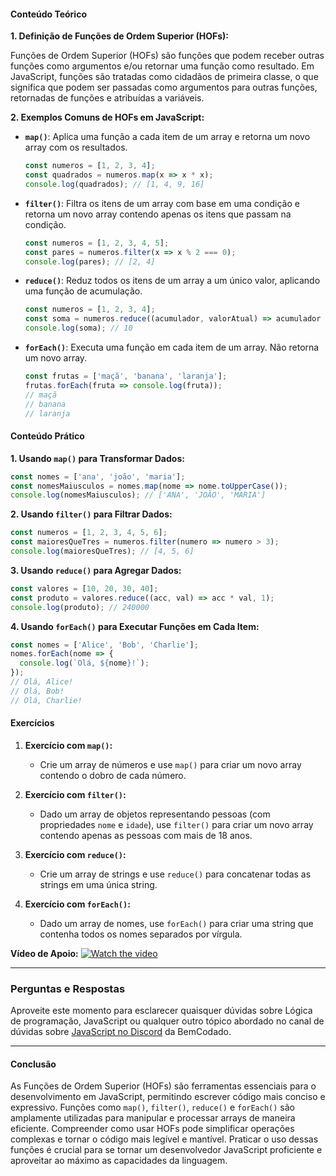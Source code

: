 #### Conteúdo Teórico

**1. Definição de Funções de Ordem Superior (HOFs):**

Funções de Ordem Superior (HOFs) são funções que podem receber outras funções como argumentos e/ou retornar uma função como resultado. Em JavaScript, funções são tratadas como cidadãos de primeira classe, o que significa que podem ser passadas como argumentos para outras funções, retornadas de funções e atribuídas a variáveis.

**2. Exemplos Comuns de HOFs em JavaScript:**

- **`map()`**: Aplica uma função a cada item de um array e retorna um novo array com os resultados.
  ```javascript
  const numeros = [1, 2, 3, 4];
  const quadrados = numeros.map(x => x * x);
  console.log(quadrados); // [1, 4, 9, 16]
  ```

- **`filter()`**: Filtra os itens de um array com base em uma condição e retorna um novo array contendo apenas os itens que passam na condição.
  ```javascript
  const numeros = [1, 2, 3, 4, 5];
  const pares = numeros.filter(x => x % 2 === 0);
  console.log(pares); // [2, 4]
  ```

- **`reduce()`**: Reduz todos os itens de um array a um único valor, aplicando uma função de acumulação.
  ```javascript
  const numeros = [1, 2, 3, 4];
  const soma = numeros.reduce((acumulador, valorAtual) => acumulador + valorAtual, 0);
  console.log(soma); // 10
  ```

- **`forEach()`**: Executa uma função em cada item de um array. Não retorna um novo array.
  ```javascript
  const frutas = ['maçã', 'banana', 'laranja'];
  frutas.forEach(fruta => console.log(fruta));
  // maçã
  // banana
  // laranja
  ```

#### Conteúdo Prático

**1. Usando `map()` para Transformar Dados:**

```javascript
const nomes = ['ana', 'joão', 'maria'];
const nomesMaiusculos = nomes.map(nome => nome.toUpperCase());
console.log(nomesMaiusculos); // ['ANA', 'JOÃO', 'MARIA']
```

**2. Usando `filter()` para Filtrar Dados:**

```javascript
const numeros = [1, 2, 3, 4, 5, 6];
const maioresQueTres = numeros.filter(numero => numero > 3);
console.log(maioresQueTres); // [4, 5, 6]
```

**3. Usando `reduce()` para Agregar Dados:**

```javascript
const valores = [10, 20, 30, 40];
const produto = valores.reduce((acc, val) => acc * val, 1);
console.log(produto); // 240000
```

**4. Usando `forEach()` para Executar Funções em Cada Item:**

```javascript
const nomes = ['Alice', 'Bob', 'Charlie'];
nomes.forEach(nome => {
  console.log(`Olá, ${nome}!`);
});
// Olá, Alice!
// Olá, Bob!
// Olá, Charlie!
```

#### Exercícios

1. **Exercício com `map()`:**
   - Crie um array de números e use `map()` para criar um novo array contendo o dobro de cada número.

2. **Exercício com `filter()`:**
   - Dado um array de objetos representando pessoas (com propriedades `nome` e `idade`), use `filter()` para criar um novo array contendo apenas as pessoas com mais de 18 anos.

3. **Exercício com `reduce()`:**
   - Crie um array de strings e use `reduce()` para concatenar todas as strings em uma única string.

4. **Exercício com `forEach()`:**
   - Dado um array de nomes, use `forEach()` para criar uma string que contenha todos os nomes separados por vírgula.

**Vídeo de Apoio:**
[![Watch the video](https://i.ytimg.com/vi/seo2Fmx9UMk/hq720.jpg?sqp=-oaymwEcCNAFEJQDSFXyq4qpAw4IARUAAIhCGAFwAcABBg==&rs=AOn4CLAcfeGK4QH5fPlJ4hMiTfc0X8QQ9A)](https://youtu.be/seo2Fmx9UMk?si=CJD8Xkvvg4-GDtxg)

---

### Perguntas e Respostas

Aproveite este momento para esclarecer quaisquer dúvidas sobre Lógica de programação, JavaScript ou qualquer outro tópico abordado no canal de dúvidas sobre [JavaScript no Discord](https://discord.com/channels/1224468395462754345/1224468875840851968) da BemCodado.

---

#### Conclusão

As Funções de Ordem Superior (HOFs) são ferramentas essenciais para o desenvolvimento em JavaScript, permitindo escrever código mais conciso e expressivo. Funções como `map()`, `filter()`, `reduce()` e `forEach()` são amplamente utilizadas para manipular e processar arrays de maneira eficiente. Compreender como usar HOFs pode simplificar operações complexas e tornar o código mais legível e mantível. Praticar o uso dessas funções é crucial para se tornar um desenvolvedor JavaScript proficiente e aproveitar ao máximo as capacidades da linguagem.

